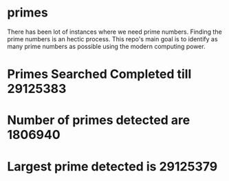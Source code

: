 # primes
There has been lot of instances where we need prime numbers. Finding the prime numbers is an hectic process. This repo's main goal is to identify as many prime numbers as possible using the modern computing power.

# Primes Searched Completed till 29125383
# Number of primes detected are 1806940
# Largest prime detected is 29125379
